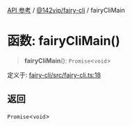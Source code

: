 [API 参考](../../../index.md) / [@142vip/fairy-cli](../index.md) / fairyCliMain

# 函数: fairyCliMain()

> **fairyCliMain**(): `Promise`\<`void`\>

定义于: [fairy-cli/src/fairy-cli.ts:18](https://github.com/142vip/core-x/blob/d7c32a4c72e7e50fa8291351a2283aaafcc1d8c3/packages/fairy-cli/src/fairy-cli.ts#L18)

## 返回

`Promise`\<`void`\>
